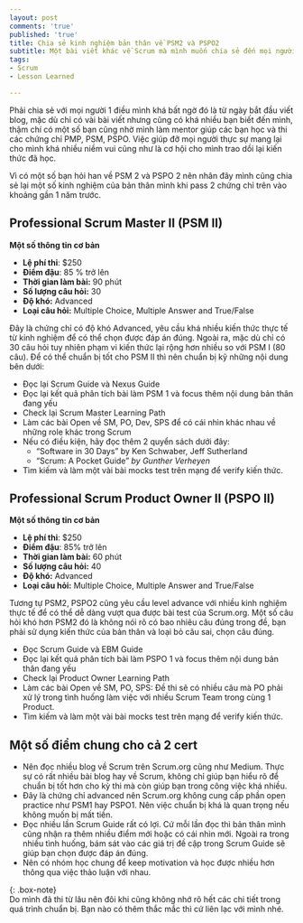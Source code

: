 ```yaml
---
layout: post
comments: 'true'
published: 'true'
title: Chia sẻ kinh nghiệm bản thân về PSM2 và PSPO2
subtitle: Một bài viết khác về Scrum mà mình muốn chia sẻ đến mọi người
tags:
- Scrum
- Lesson Learned

---
```

Phải chia sẻ với mọi người 1 điều mình khá bất ngờ đó là từ ngày bắt đầu viết blog, mặc dù chỉ có vài bài viết nhưng cũng có khá nhiều bạn biết đến mình, thậm chí có một số bạn cũng nhờ mình làm mentor giúp các bạn học và thi các chứng chỉ PMP, PSM, PSPO. Việc giúp đỡ mọi người thực sự mang lại cho mình khá nhiều niềm vui cũng như là cơ hội cho mình trao dồi lại kiến thức đã học. 

Vì có một số bạn hỏi han về PSM 2 và PSPO 2 nên nhân đây mình cũng chia sẻ lại một số kinh nghiệm của bản thân mình khi pass 2 chứng chỉ trên vào khoảng gần 1 năm trước.

## Professional Scrum Master II (PSM II)

**Một số thông tin cơ bản**

* **Lệ phí thi**: $250
* **Điểm đậu**: 85 % trở lên
* **Thời gian làm bài:** 90 phút
* **Số lượng câu hỏi:** 30
* **Độ khó:** Advanced
* **Loại câu hỏi:** Multiple Choice, Multiple Answer and True/False

Đây là chứng chỉ có độ khó Advanced, yêu cầu khá nhiều kiến thức thực tế từ kinh nghiệm để có thể chọn được đáp án đúng. Ngoài ra, mặc dù chỉ có 30 câu hỏi tuy nhiên phạm vi kiến thức lại rộng hơn nhiều so với PSM I (80 câu). Để có thể chuẩn bị tốt cho PSM II thì nên chuẩn bị kỹ những nội dung bên dưới:

* Đọc lại Scrum Guide và Nexus Guide
* Đọc lại kết quả phân tích bài làm PSM 1 và focus thêm nội dung bản thân đang yếu
* Check lại Scrum Master Learning Path
* Làm các bài Open về SM, PO, Dev, SPS để có cái nhìn khác nhau về những role khác trong Scrum
* Nếu có điều kiện, hãy đọc thêm 2 quyển sách dưới đây:
  * “Software in 30 Days” by Ken Schwaber, Jeff Sutherland
  * “Scrum: A Pocket Guide” _by Gunther Verheyen_
* Tìm kiếm và làm một vài bài mocks test trên mạng để verify kiến thức.

## Professional Scrum Product Owner II (PSPO II)

**Một số thông tin cơ bản**

* **Lệ phí thi**: $250
* **Điểm đậu**: 85% trở lên
* **Thời gian làm bài:** 60 phút
* **Số lượng câu hỏi:** 40
* **Độ khó:** Advanced
* **Loại câu hỏi:** Multiple Choice, Multiple Answer and True/False

Tương tự PSM2, PSPO2 cũng yêu cầu level advance với nhiều kinh nghiệm thực tế để có thể dễ dàng vượt qua được bài test của Scrum.org. Một số câu hỏi khó hơn PSM2 đó là không nói rõ có bao nhiêu câu đúng trong đề, bạn phải sử dụng kiến thức của bản thân và loại bỏ câu sai, chọn câu đúng.

* Đọc Scrum Guide và EBM Guide
* Đọc lại kết quả phân tích bài làm PSPO 1 và focus thêm nội dung bản thân đang yếu
* Check lại Product Owner Learning Path
* Làm các bài Open về SM, PO, SPS: Đề thi sẽ có nhiều câu mà PO phải xử lý trong tình huống làm việc với nhiều Scrum Team trong cùng 1 Product.
* Tìm kiếm và làm một vài bài mocks test trên mạng để verify kiến thức.

## Một số điểm chung cho cả 2 cert

* Nên đọc nhiều blog về Scrum trên Scrum.org cũng như Medium. Thực sự có rất nhiều bài blog hay về Scrum, không chỉ giúp bạn hiểu rõ để chuẩn bị tốt hơn cho kỳ thi mà còn giúp bạn trong công việc khá nhiều.
* Đây là chứng chỉ advanced nên Scrum.org không cung cấp phần open practice như PSM1 hay PSPO1. Nên việc chuẩn bị khá là quan trọng nếu không muốn bị mất tiền.
* Đọc nhiều lần Scrum Guide rất có lợi. Cứ mỗi lần đọc thì bản thân mình cũng nhận ra thêm nhiều điểm mới hoặc có cái nhìn mới. Ngoài ra trong nhiều tình huống, bám sát vào các giá trị đề cập trong Scrum Guide sẽ giúp bạn chọn được đáp án đúng.
* Nên có nhóm học chung để keep motivation và học được nhiều hơn thông qua việc thảo luận với nhau.

{: .box-note}  
Do mình đã thi từ lâu nên đôi khi cũng không nhớ rõ hết các chi tiết trong quá trình chuẩn bị. Bạn nào có thêm thắc mắc thì cứ liên lạc với mình nhé.